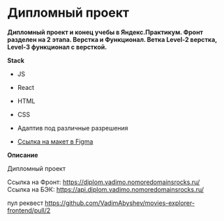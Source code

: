 # Дипломный проект

**Дипломный проект и конец учебы в Яндекс.Практикум. Фронт разделен на 2 этапа. Верстка и Функционал. Ветка Level-2 верстка, Level-3 функционал с версткой.**

**Stack** 
* JS
* React
* HTML
* CSS
* Адаптив под различные разрешения



* [Ссылка на макет в Figma](https://www.figma.com/file/6FMWkB94wE7KTkcCgUXtnC/%D0%94%D0%B8%D0%BF%D0%BB%D0%BE%D0%BC%D0%BD%D1%8B%D0%B9-%D0%BF%D1%80%D0%BE%D0%B5%D0%BA%D1%82?type=design&node-id=1-1534&mode=design&t=bIHBzODgkwRRfclU-0)

**Описание**

Дипломный проект

Ссылка на Фронт: https://diplom.vadimo.nomoredomainsrocks.ru/<br>
Ссылка на БЭК: https://api.diplom.vadimo.nomoredomainsrocks.ru/


пул реквест https://github.com/VadimAbyshev/movies-explorer-frontend/pull/2
